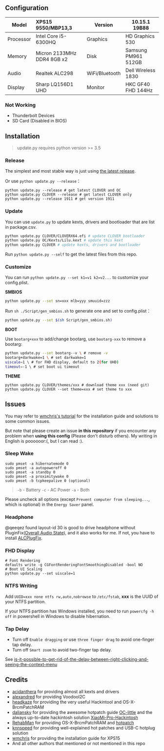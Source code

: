 ## Configuration

| Model     | XPS15 9550/MBP13,3         | Version        | 10.15.1 19B88       |
| --------- | :------------------------- | -------------- | ------------------- |
| Processor | Intel Core i5-6300HQ       | Graphics       | HD Graphics 530     |
| Memory    | Micron 2133MHz DDR4 8GB x2 | Disk           | Samsung PM961 512GB |
| Audio     | Realtek ALC298             | WiFi/Bluetooth | Dell Wireless 1830  |
| Display   | Sharp LQ156D1 UHD          | Monitor        | HKC GF40 FHD 144Hz  |

### Not Working 

- Thunderbolt Devices
- SD Card (Disabled in BIOS)

## Installation

> update.py requires python version >= 3.5

### Release

The simplest and most stable way is just using [the latest release](https://github.com/xxxzc/xps15-9550-macos/releases/latest).

Or use `python update.py --release`：

```shell
python update.py --release # get latest CLOVER and OC
python update.py CLOVER --release # get latest CLOVER only
python update.py --release 1911 # get version 1911
```

### Update

You can use `update.py` to update kexts, drivers and bootloader that are list in package.csv.

```sh
python update.py CLOVER/CLOVERX64.efi # update CLOVER bootloader
python update.py OC/Kexts/Lilu.kext # update this kext
python update.py CLOVER # update kexts, drivers and bootloader
```

Run `python update.py --self` to get the latest files from this repo.

### Customize

You can run `python update.py --set k1=v1 k2=v2...` to customize your config.plist.

**SMBIOS**

```sh
python update.py --set sn=xxx mlb=yyy smuuid=zzz
```

Run `sh ./Script/gen_smbios.sh` to generate one and set to config.plist：

```sh
python update.py --set $(sh Script/gen_smbios.sh)
```

**BOOT**

Use `bootarg+xxx` to add/change bootarg, use `bootarg-xxx` to remove a bootarg:

```sh
python update.py --set bootarg--v \ # remove -v
bootarg+darkwake=1 \ # set darkwake=1
uiscale=1 \ # for FHD display, default to 2(for UHD)
timeout=-1 \ # set boot ui timeout
```

**THEME**

```shell
python update.py CLOVER/themes/xxx # download theme xxx (need git)
python update.py CLOVER --set theme=xxx # set theme to xxx
```

## Issues

You may refer to [wmchris's tutorial](https://github.com/wmchris/DellXPS15-9550-OSX) for the installation guide and solutions to some common issues. 

But note that please create an issue **in this repository** if you encounter any problem when **using this config** (Please don't disturb others). My writing in English is poooooor:(, but I can read :).

### Sleep Wake

```shell
sudo pmset -a hibernatemode 0
sudo pmset -a autopoweroff 0
sudo pmset -a standby 0
sudo pmset -a proximitywake 0
sudo pmset -b tcpkeepalive 0 (optional)
```

> `-b` - Battery `-c` - AC Power `-a` - Both

Please uncheck all options (except `Prevent computer from sleeping...`, which is optional) in the `Energy Saver` panel.

### Headphone

@qeeqez found layout-id 30 is good to drive headphone without PluginFix([Overall Audio State](https://github.com/daliansky/XiaoMi-Pro/issues/96)), and it also works for me. If not, you have to install [ALCPlugFix](https://github.com/daliansky/XiaoMi-Pro-Hackintosh/tree/master/ALCPlugFix).

### FHD Display

```shell
# Font Rendering
defaults write -g CGFontRenderingFontSmoothingDisabled -bool NO
# Boot UI Scaling
python update.py --set uiscale=1
```

### NTFS Writing

Add `UUID=xxx none ntfs rw,auto,nobrowse` to `/etc/fstab`, **xxx** is the UUID of your NTFS partition. 

If your NTFS partition has Windows installed, you need to run `powercfg -h off`  in powershell in Windows to disable hibernation.

### Tap Delay

- Turn off `Enable dragging` or use `three finger drag` to avoid one-finger tap delay.
- Turn off `Smart zoom` to avoid two-finger tap delay.

See [is-it-possible-to-get-rid-of-the-delay-between-right-clicking-and-seeing-the-context-menu](https://apple.stackexchange.com/a/218181)

## Credits

- [acidanthera](https://github.com/acidanthera) for providing almost all kexts and drivers
- [alexandred](https://github.com/alexandred) for providing VoodooI2C
- [headkaze](https://github.com/headkaze) for providing the very useful Hackintool and OS-X-BrcmPatchRAM
- [daliansky](https://github.com/daliansky) for providing the awesome hotpatch guide [OC-little](https://github.com/daliansky/OC-little/) and the always up-to-date hackintosh solution [XiaoMi-Pro-Hackintosh](https://github.com/daliansky/XiaoMi-Pro-Hackintosh)
- [RehabMan](https://github.com/RehabMan) for providing OS-X-BrcmPatchRAM and [hotpatch](https://github.com/RehabMan/OS-X-Clover-Laptop-Config/tree/master/hotpatch)
- [knnspeed](https://www.tonymacx86.com/threads/guide-dell-xps-15-9560-4k-touch-1tb-ssd-32gb-ram-100-adobergb.224486) for providing well-explained hot patches and USB-C hotplug solution
- [wmchris](https://github.com/wmchris/DellXPS15-9550-OSX/tree/10.15) for providing the installation guide for XPS15
- And all other authors that mentioned or not mentioned in this repo
